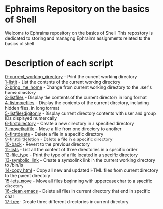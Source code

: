 # Ephraims Repository on the basics of Shell

Welcome to Ephraims repository on the basics of Shell! This repository is dedicated to storing and managing Ephraims assignments related to the basics of shell

# Description of each script

[0-current_working_directory](https://github.com/ephraimm-zm/alu-shell/blob/master/basics/0-current_working_directory) - Print the current working directory
<br>[1-listit](https://github.com/ephraimm-zm/alu-shell/blob/master/basics/1-listit) - List the contents of the current working directory
<br>[2-bring_me_home](https://github.com/ephraimm-zm/alu-shell/blob/master/basics/2-bring_me_home) - Change from current working directory to the user's home directory
<br>[3-listfiles](https://github.com/ephraimm-zm/alu-shell/blob/master/basics/3-listfiles) - Display the contents of the current directory in long format
<br>[4-listmorefiles](https://github.com/ephraimm-zm/alu-shell/blob/master/basics/4-listmorefiles) - Display the contents of the current directory, including hidden files, in long format
<br>[5-listfilesdigitonly](https://github.com/ephraimm-zm/alu-shell/blob/master/basics/5-listfilesdigitonly) - Display current directory contents with user and group IDs displayed numerically
<br>[6-firstdirectory](https://github.com/ephraimm-zm/alu-shell/blob/master/basics/6-firstdirectory) - Create a new directory in a specified directory
<br>[7-movethatfile](https://github.com/ephraimm-zm/alu-shell/blob/master/basics/7-movethatfile) - Move a file from one directory to another
<br>[8-firstdelete](https://github.com/ephraimm-zm/alu-shell/blob/master/basics/8-firstdelete) - Delete a file in a specific directory
<br>[9-firstdirdeletion](https://github.com/ephraimm-zm/alu-shell/blob/master/basics/9-firstdirdeletion) - Delete a file in a specific directory
<br>[10-back](https://github.com/ephraimm-zm/alu-shell/blob/master/basics/10-back) - Revert to the previous directory
<br>[11-lists](https://github.com/ephraimm-zm/alu-shell/blob/master/basics/11-lists) - List all the content of three directories in a specific order
<br>[12-file_type](https://github.com/ephraimm-zm/alu-shell/blob/master/basics/12-file_type) - Print the type of a file located in a specific directory
<br>[13-symbolic_link](https://github.com/ephraimm-zm/alu-shell/blob/master/basics/13-symbolic_link) - Create a symbolink link in the current working directory to /bin/ls
<br>[14-copy_html](https://github.com/ephraimm-zm/alu-shell/blob/master/basics/14-copy_html) - Copy all new and updated HTML files from current directory to the parent directory
<br>[15-lets_move](https://github.com/ephraimm-zm/alu-shell/blob/master/basics/15-lets_move) - Move all files beginning with uppercase char to a specific directory
<br>[16-clean_emacs](https://github.com/ephraimm-zm/alu-shell/blob/master/basics/16-clean_emacs) - Delete all files in current directory that end in specific char
<br>[17-tree](https://github.com/ephraimm-zm/alu-shell/blob/master/basics/17-tree)- Create three different directories in current directory
